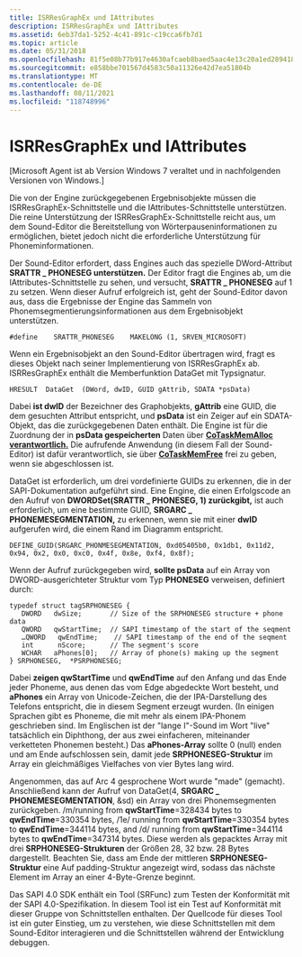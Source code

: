 ```yaml
---
title: ISRResGraphEx und IAttributes
description: ISRResGraphEx und IAttributes
ms.assetid: 6eb37da1-5252-4c41-891c-c19cca6fb7d1
ms.topic: article
ms.date: 05/31/2018
ms.openlocfilehash: 81f5e08b77b917e4630afcaeb8baed5aac4e13c20a1ed289418681abbbdca20b
ms.sourcegitcommit: e858bbe701567d4583c50a11326e42d7ea51804b
ms.translationtype: MT
ms.contentlocale: de-DE
ms.lasthandoff: 08/11/2021
ms.locfileid: "118748996"
---
```

# <a name="isrresgraphex-and-iattributes"></a>ISRResGraphEx und IAttributes

\[Microsoft Agent ist ab Version Windows 7 veraltet und in nachfolgenden Versionen von Windows.\]

Die von der Engine zurückgegebenen Ergebnisobjekte müssen die ISRResGraphEx-Schnittstelle und die IAttributes-Schnittstelle unterstützen. Die reine Unterstützung der ISRResGraphEx-Schnittstelle reicht aus, um dem Sound-Editor die Bereitstellung von Wörterpauseninformationen zu ermöglichen, bietet jedoch nicht die erforderliche Unterstützung für Phoneminformationen.

Der Sound-Editor erfordert, dass Engines auch das spezielle DWord-Attribut **SRATTR \_ PHONESEG unterstützen.** Der Editor fragt die Engines ab, um die IAttributes-Schnittstelle zu sehen, und versucht, **SRATTR \_ PHONESEG** auf 1 zu setzen. Wenn dieser Aufruf erfolgreich ist, geht der Sound-Editor davon aus, dass die Ergebnisse der Engine das Sammeln von Phonemsegmentierungsinformationen aus dem Ergebnisobjekt unterstützen.

`#define    SRATTR_PHONESEG    MAKELONG (1, SRVEN_MICROSOFT)`

Wenn ein Ergebnisobjekt an den Sound-Editor übertragen wird, fragt es dieses Objekt nach seiner Implementierung von ISRResGraphEx ab. ISRResGraphEx enthält die Memberfunktion DataGet mit Typsignatur.

`HRESULT  DataGet  (DWord, dwID, GUID gAttrib, SDATA *psData)`

Dabei **ist dwID** der Bezeichner des Graphobjekts, **gAttrib** eine GUID, die dem gesuchten Attribut entspricht, und **psData** ist ein Zeiger auf ein SDATA-Objekt, das die zurückgegebenen Daten enthält. Die Engine ist für die Zuordnung der in **psData gespeicherten** Daten über [**CoTaskMemAlloc verantwortlich.**](/windows/desktop/api/combaseapi/nf-combaseapi-cotaskmemalloc) Die aufrufende Anwendung (in diesem Fall der Sound-Editor) ist dafür verantwortlich, sie über [**CoTaskMemFree**](/windows/desktop/api/combaseapi/nf-combaseapi-cotaskmemfree) frei zu geben, wenn sie abgeschlossen ist.

DataGet ist erforderlich, um drei vordefinierte GUIDs zu erkennen, die in der SAPI-Dokumentation aufgeführt sind. Eine Engine, die einen Erfolgscode an den Aufruf von **DWORDSet(SRATTR \_ PHONESEG, 1) zurückgibt,** ist auch erforderlich, um eine bestimmte GUID, **SRGARC \_ PHONEMESEGMENTATION,** zu erkennen, wenn sie mit einer **dwID** aufgerufen wird, die einem Rand im Diagramm entspricht.

`DEFINE_GUID(SRGARC_PHONMESEGMENTATION, 0xd05405b0, 0x1db1, 0x11d2, 0x94, 0x2, 0x0, 0xc0, 0x4f, 0x8e, 0xf4, 0x8f);`

Wenn der Aufruf zurückgegeben wird, **sollte psData** auf ein Array von DWORD-ausgerichteter Struktur vom Typ **PHONESEG** verweisen, definiert durch:

``` syntax
typedef struct tagSRPHONESEG {
   DWORD   dwSize;       // Size of the SRPHONESEG structure + phone data
   QWORD   qwStartTime;  // SAPI timestamp of the start of the seqment
   …QWORD   qwEndTime;    // SAPI timestamp of the end of the seqment
   int      nScore;      // The segment's score
   WCHAR   aPhones[0];   // Array of phone(s) making up the segment
} SRPHONESEG,  *PSRPHONESEG;
```

Dabei **zeigen qwStartTime** und **qwEndTime** auf den Anfang und das Ende jeder Phoneme, aus denen das vom Edge abgedeckte Wort besteht, und **aPhones** ein Array von Unicode-Zeichen, die der IPA-Darstellung des Telefons entspricht, die in diesem Segment erzeugt wurden. (In einigen Sprachen gibt es Phoneme, die mit mehr als einem IPA-Phonem geschrieben sind. Im Englischen ist der "lange I"-Sound im Wort "live" tatsächlich ein Diphthong, der aus zwei einfacheren, miteinander verketteten Phonemen besteht.) Das **aPhones-Array** sollte 0 (null) enden und am Ende aufschlossen sein, damit jede **SRPHONESEG-Struktur** im Array ein gleichmäßiges Vielfaches von vier Bytes lang wird.

Angenommen, das auf Arc 4 gesprochene Wort wurde "made" (gemacht). Anschließend kann der Aufruf von DataGet(4, **SRGARC \_ PHONEMESEGMENTATION**, &sd) ein Array von drei Phonemsegmenten zurückgeben. /m/running from **qwStartTime**=328434 bytes to **qwEndTime**=330354 bytes, /1e/ running from **qwStartTime**=330354 bytes to **qwEndTime**=344114 bytes, and /d/ running from **qwStartTime**=344114 bytes to **qwEndTime**=347314 bytes. Diese werden als gepacktes Array mit drei **SRPHONESEG-Strukturen** der Größen 28, 32 bzw. 28 Bytes dargestellt. Beachten Sie, dass am Ende der mittleren **SRPHONESEG-Struktur** eine Auf padding-Struktur angezeigt wird, sodass das nächste Element im Array an einer 4-Byte-Grenze beginnt.

Das SAPI 4.0 SDK enthält ein Tool (SRFunc) zum Testen der Konformität mit der SAPI 4.0-Spezifikation. In diesem Tool ist ein Test auf Konformität mit dieser Gruppe von Schnittstellen enthalten. Der Quellcode für dieses Tool ist ein guter Einstieg, um zu verstehen, wie diese Schnittstellen mit dem Sound-Editor interagieren und die Schnittstellen während der Entwicklung debuggen.

 

 